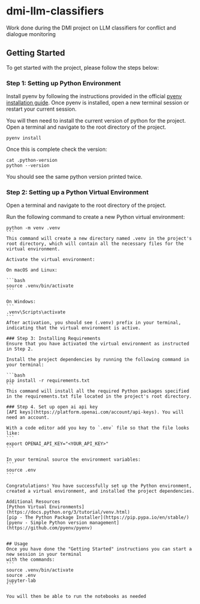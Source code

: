 # dmi-llm-classifiers
Work done during the DMI project on LLM classifiers for conflict and dialogue monitoring 

## Getting Started
To get started with the project, please follow the steps below:

### Step 1: Setting up Python Environment
Install pyenv by following the instructions provided in the official [pyenv installation
guide](https://github.com/pyenv/pyenv#installation).
Once pyenv is installed, open a new terminal session or restart your current session.

You will then need to install the current version of python for the project.
Open a terminal and navigate to the root directory of the project.
```
pyenv install
```

Once this is complete check the version:
```
cat .python-version
python --version
```
You should see the same python version printed twice.

### Step 2: Setting up a Python Virtual Environment
Open a terminal and navigate to the root directory of the project.

Run the following command to create a new Python virtual environment:

````
python -m venv .venv
```
This command will create a new directory named .venv in the project's root directory, which will contain all the necessary files for the virtual environment.

Activate the virtual environment:

On macOS and Linux:

```bash
source .venv/bin/activate
```

On Windows:
```
.venv\Scripts\activate
```
After activation, you should see (.venv) prefix in your terminal, indicating that the virtual environment is active.

### Step 3: Installing Requirements
Ensure that you have activated the virtual environment as instructed in Step 2.

Install the project dependencies by running the following command in your terminal:

```bash
pip install -r requirements.txt
```
This command will install all the required Python packages specified in the requirements.txt file located in the project's root directory.

### Step 4. Set up open ai api key
[API keys](https://platform.openai.com/account/api-keys). You will need an account.

With a code editor add you key to `.env` file so that the file looks like:
```
export OPENAI_API_KEY="<YOUR_API_KEY>"
```

In your terminal source the environment variables:
```
source .env
```

Congratulations! You have successfully set up the Python environment, created a virtual environment, and installed the project dependencies.

Additional Resources
[Python Virtual Environments](https://docs.python.org/3/tutorial/venv.html)
[pip - The Python Package Installer](https://pip.pypa.io/en/stable/)
[pyenv - Simple Python version management](https://github.com/pyenv/pyenv)


## Usage
Once you have done the "Getting Started" instructions you can start a new session in your terminal
with the commands:
```
source .venv/bin/activate
source .env
jupyter-lab
```

You will then be able to run the notebooks as needed
